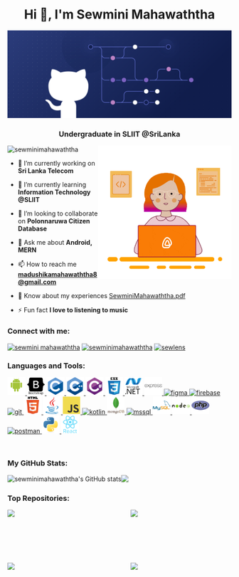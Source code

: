 <h1 align="center"> Hi 👋, I'm Sewmini Mahawaththa </h1>
<div align="center"> <img src="github banner.png"> </div>
<h3 align="center"> Undergraduate in SLIIT @SriLanka </h3>
<img align="right" alt="Coding" width="300" src="coding_gif.gif">
<p align="left"> <img src="https://komarev.com/ghpvc/?username=sewminimahawaththa&label=Profile%20views&color=0e75b6&style=flat" alt="sewminimahawaththa" /> </p>

- 🔭 I’m currently working on **Sri Lanka Telecom**

- 🌱 I’m currently learning **Information Technology @SLIIT**

- 👯 I’m looking to collaborate on **Polonnaruwa Citizen Database**

- 💬 Ask me about **Android, MERN**

- 📫 How to reach me **madushikamahawaththa8@gmail.com**

- 📄 Know about my experiences [SewminiMahawaththa.pdf](SewminiMahawaththa.pdf)

- ⚡ Fun fact **I love to listening to music**

<h3 align="left">Connect with me:</h3>
<p align="left">
<a href="https://www.linkedin.com/in/sewmini-mahawaththa-it21308598/?originalSubdomain=lk" target="blank"><img align="center" src="https://raw.githubusercontent.com/rahuldkjain/github-profile-readme-generator/master/src/images/icons/Social/linked-in-alt.svg" alt="sewmini mahawaththa" height="30" width="40" /></a>
<a href="https://instagram.com/sewminimahawaththa" target="blank"><img align="center" src="https://raw.githubusercontent.com/rahuldkjain/github-profile-readme-generator/master/src/images/icons/Social/instagram.svg" alt="sewminimahawaththa" height="30" width="40" /></a>
<a href="https://www.youtube.com/@sewlens" target="blank"><img align="center" src="https://raw.githubusercontent.com/rahuldkjain/github-profile-readme-generator/master/src/images/icons/Social/youtube.svg" alt="sewlens" height="30" width="40" /></a>
</p>

<h3 align="left">Languages and Tools:</h3>
<p align="left"> <a href="https://developer.android.com" target="_blank" rel="noreferrer"> <img src="https://raw.githubusercontent.com/devicons/devicon/master/icons/android/android-original-wordmark.svg" alt="android" width="40" height="40"/> </a> <a href="https://getbootstrap.com" target="_blank" rel="noreferrer"> <img src="https://raw.githubusercontent.com/devicons/devicon/master/icons/bootstrap/bootstrap-plain-wordmark.svg" alt="bootstrap" width="40" height="40"/> </a> <a href="https://www.cprogramming.com/" target="_blank" rel="noreferrer"> <img src="https://raw.githubusercontent.com/devicons/devicon/master/icons/c/c-original.svg" alt="c" width="40" height="40"/> </a> <a href="https://www.w3schools.com/cpp/" target="_blank" rel="noreferrer"> <img src="https://raw.githubusercontent.com/devicons/devicon/master/icons/cplusplus/cplusplus-original.svg" alt="cplusplus" width="40" height="40"/> </a> <a href="https://www.w3schools.com/cs/" target="_blank" rel="noreferrer"> <img src="https://raw.githubusercontent.com/devicons/devicon/master/icons/csharp/csharp-original.svg" alt="csharp" width="40" height="40"/> </a> <a href="https://www.w3schools.com/css/" target="_blank" rel="noreferrer"> <img src="https://raw.githubusercontent.com/devicons/devicon/master/icons/css3/css3-original-wordmark.svg" alt="css3" width="40" height="40"/> </a> <a href="https://dotnet.microsoft.com/" target="_blank" rel="noreferrer"> <img src="https://raw.githubusercontent.com/devicons/devicon/master/icons/dot-net/dot-net-original-wordmark.svg" alt="dotnet" width="40" height="40"/> </a> <a href="https://expressjs.com" target="_blank" rel="noreferrer"> <img src="https://raw.githubusercontent.com/devicons/devicon/master/icons/express/express-original-wordmark.svg" alt="express" width="40" height="40"/> </a> <a href="https://www.figma.com/" target="_blank" rel="noreferrer"> <img src="https://www.vectorlogo.zone/logos/figma/figma-icon.svg" alt="figma" width="40" height="40"/> </a> <a href="https://firebase.google.com/" target="_blank" rel="noreferrer"> <img src="https://www.vectorlogo.zone/logos/firebase/firebase-icon.svg" alt="firebase" width="40" height="40"/> </a> <a href="https://git-scm.com/" target="_blank" rel="noreferrer"> <img src="https://www.vectorlogo.zone/logos/git-scm/git-scm-icon.svg" alt="git" width="40" height="40"/> </a> <a href="https://www.w3.org/html/" target="_blank" rel="noreferrer"> <img src="https://raw.githubusercontent.com/devicons/devicon/master/icons/html5/html5-original-wordmark.svg" alt="html5" width="40" height="40"/> </a> <a href="https://www.java.com" target="_blank" rel="noreferrer"> <img src="https://raw.githubusercontent.com/devicons/devicon/master/icons/java/java-original.svg" alt="java" width="40" height="40"/> </a> <a href="https://developer.mozilla.org/en-US/docs/Web/JavaScript" target="_blank" rel="noreferrer"> <img src="https://raw.githubusercontent.com/devicons/devicon/master/icons/javascript/javascript-original.svg" alt="javascript" width="40" height="40"/> </a> <a href="https://kotlinlang.org" target="_blank" rel="noreferrer"> <img src="https://www.vectorlogo.zone/logos/kotlinlang/kotlinlang-icon.svg" alt="kotlin" width="40" height="40"/> </a> <a href="https://www.mongodb.com/" target="_blank" rel="noreferrer"> <img src="https://raw.githubusercontent.com/devicons/devicon/master/icons/mongodb/mongodb-original-wordmark.svg" alt="mongodb" width="40" height="40"/> </a> <a href="https://www.microsoft.com/en-us/sql-server" target="_blank" rel="noreferrer"> <img src="https://www.svgrepo.com/show/303229/microsoft-sql-server-logo.svg" alt="mssql" width="40" height="40"/> </a> <a href="https://www.mysql.com/" target="_blank" rel="noreferrer"> <img src="https://raw.githubusercontent.com/devicons/devicon/master/icons/mysql/mysql-original-wordmark.svg" alt="mysql" width="40" height="40"/> </a> <a href="https://nodejs.org" target="_blank" rel="noreferrer"> <img src="https://raw.githubusercontent.com/devicons/devicon/master/icons/nodejs/nodejs-original-wordmark.svg" alt="nodejs" width="40" height="40"/> </a> <a href="https://www.php.net" target="_blank" rel="noreferrer"> <img src="https://raw.githubusercontent.com/devicons/devicon/master/icons/php/php-original.svg" alt="php" width="40" height="40"/> </a> <a href="https://postman.com" target="_blank" rel="noreferrer"> <img src="https://www.vectorlogo.zone/logos/getpostman/getpostman-icon.svg" alt="postman" width="40" height="40"/> </a> <a href="https://www.python.org" target="_blank" rel="noreferrer"> <img src="https://raw.githubusercontent.com/devicons/devicon/master/icons/python/python-original.svg" alt="python" width="40" height="40"/> </a> <a href="https://reactjs.org/" target="_blank" rel="noreferrer"> <img src="https://raw.githubusercontent.com/devicons/devicon/master/icons/react/react-original-wordmark.svg" alt="react" width="40" height="40"/> </a> </p>

<!--<p><img align="left" src="https://github-readme-stats.vercel.app/api/top-langs?username=sewminimahawaththa&show_icons=true&locale=en&layout=compact" alt="sewminimahawaththa" /></p>

<p>&nbsp;<img align="center" src="https://github-readme-stats.vercel.app/api?username=sewminimahawaththa&show_icons=true&locale=en" alt="sewminimahawaththa" /></p>

<p><img align="center" src="https://github-readme-streak-stats.herokuapp.com/?user=sewminimahawaththa&" alt="sewminimahawaththa" /></p> -->
<br>
<h3>My GitHub Stats:</h3>

<a href="http://www.github.com/sewminimahawaththa"><img align= "left" src="https://github-readme-stats.vercel.app/api?username=sewminimahawaththa&show_icons=true&hide=&count_private=true&title_color=0891b2&text_color=ffffff&icon_color=0891b2&bg_color=1c1917&hide_border=true&show_icons=true" alt="sewminimahawaththa's GitHub stats" /></a>

<a href="http://www.github.com/sewminimahawaththa"><img src="https://github-readme-streak-stats.herokuapp.com/?user=sewminimahawaththa&stroke=ffffff&background=1c1917&ring=0891b2&fire=0891b2&currStreakNum=ffffff&currStreakLabel=0891b2&sideNums=ffffff&sideLabels=ffffff&dates=ffffff&hide_border=true" /></a>

<!--<a href="https://github.com/sewminimahawaththa" align="left"><img src="https://github-readme-stats.vercel.app/api/top-langs/?username=sewminimahawaththa&langs_count=10&title_color=0891b2&text_color=ffffff&icon_color=0891b2&bg_color=1c1917&hide_border=true&locale=en&custom_title=Top%20%Languages" alt="Top Languages" /></a>-->

<!--### Top Contributed Repo:
![](https://github-contributor-stats.vercel.app/api?username=sewminimahawaththa&limit=5&theme=flat&combine_all_yearly_contributions=true)-->

<h3>Top Repositories:</h3>

<div width="100%" align="center"><a href="https://github.com/sewminimahawaththa/Isuru-Salon-WebApplication" align="left"><img align="left" width="45%" src="https://github-readme-stats.vercel.app/api/pin/?username=sewminimahawaththa&repo=Isuru-Salon-WebApplication&title_color=0891b2&text_color=ffffff&icon_color=0891b2&bg_color=1c1917&hide_border=true&locale=en" /></a><a href="https://github.com/sewminimahawaththa/Finance-Management" align="right"><img align="right" width="45%" src="https://github-readme-stats.vercel.app/api/pin/?username=sewminimahawaththa&repo=Finance-Management&title_color=0891b2&text_color=ffffff&icon_color=0891b2&bg_color=1c1917&hide_border=true&locale=en" /></a></div><br /><br /><br /><br /><br /><br /><br />



<div width="100%" align="center"><a href="https://github.com/sewminimahawaththa/EduMeLearningApp" align="left"><img align="left" width="45%" src="https://github-readme-stats.vercel.app/api/pin/?username=sewminimahawaththa&repo=EduMeLearningApp&title_color=0891b2&text_color=ffffff&icon_color=0891b2&bg_color=1c1917&hide_border=true&locale=en" /></a><a href="https://github.com/SewminiMahawaththa/WebRTC_ChatRoom_Application.git" align="right"><img align="right" width="45%" src="https://github-readme-stats.vercel.app/api/pin/?username=sewminimahawaththa&repo=WebRTC_ChatRoom_Application&title_color=0891b2&text_color=ffffff&icon_color=0891b2&bg_color=1c1917&hide_border=true&locale=en" /></a></div>

